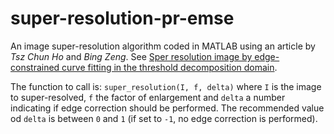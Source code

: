 # super-resolution-pr-emse
An image super-resolution algorithm coded in MATLAB using an article by _Tsz Chun Ho_ and _Bing Zeng_. See [Sper resolution image by edge-constrained curve fitting in the threshold decomposition domain](https://pdfs.semanticscholar.org/14fb/a4d942155b8678c1a601a683b943d67e42f3.pdf "Semanticscholar").

The function to call is: `super_resolution(I, f, delta)` where `I` is the image to super-resolved, `f` the factor of enlargement and `delta` a number indicating if edge correction should be performed. The recommended value od `delta` is between `0` and `1` (if set to `-1`, no edge correction is performed). 
